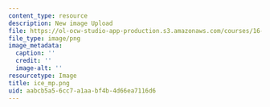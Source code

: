 ```yaml
---
content_type: resource
description: New image Upload
file: https://ol-ocw-studio-app-production.s3.amazonaws.com/courses/16-90-computational-methods-in-aerospace-engineering-spring-2014/aabcb5a56cc7a1aabf4b4d66ea7116d6_ice_mp.png
file_type: image/png
image_metadata:
  caption: ''
  credit: ''
  image-alt: ''
resourcetype: Image
title: ice_mp.png
uid: aabcb5a5-6cc7-a1aa-bf4b-4d66ea7116d6
---
```

